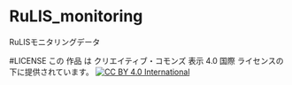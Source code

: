 # RuLIS_monitoring
RuLISモニタリングデータ

#LICENSE
この 作品 は クリエイティブ・コモンズ 表示 4.0 国際 ライセンスの下に提供されています。
[![CC BY 4.0 International](https://i.creativecommons.org/l/by/4.0/88x31.png "CC BY 4.0")](https://creativecommons.org/licenses/by-sa/4.0/legalcode.ja)
